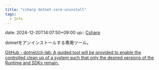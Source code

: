 ```yaml
---
title: "csharp dotnet-core-uninstall"
tags:
  - Info
---
```


date: 2024-12-20T14:07:50+09:00
up:: [Csharp](../Bar/Program/Csharp.md)

dotnetをアンインストールする専用ツール。


[GitHub - dotnet/cli-lab: A guided tool will be provided to enable the controlled clean up of a system such that only the desired versions of the Runtime and SDKs remain.](https://github.com/dotnet/cli-lab)

